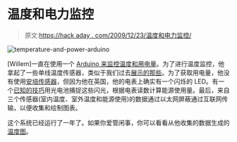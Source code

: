 # 温度和电力监控

> 原文:[https://hack aday . com/2009/12/23/温度和电力监控/](https://hackaday.com/2009/12/23/temperature-and-electricity-monitoring/)

![](../Images/1c115d3c862b76388edbd90434be8f57.png "temperature-and-power-arduino")

[Willem]一直在使用一个 [Arduino 来监控温度和用电量](http://www.secretbatcave.co.uk/electronics/arduino/arduino-house-monitor.html)。为了进行温度监控，他拿起了一些单线温度传感器，类似于我们过去[展示的那些](http://hackaday.com/2008/12/10/parts-1-wire-temperature-sensor-ds1822/)。为了获取用电量，他没有使用[安培传感器](http://hackaday.com/2009/12/21/c-clamp-current-monitoring/)，但因为他在英国，他的电表上确实有一个闪烁的 LED。有一个[已知的技巧](http://hackaday.com/2007/05/30/uk-power-meter-monitor/)用光电池捕捉这些闪光，根据电表读数计算能源使用量。最后，来自三个传感器(室内温度、室外温度和能源使用)的数据通过以太网屏蔽通过互联网传输，以便收集和绘制图表。

这个系统已经运行了一年了。如果你爱管闲事，你可以看看从他收集的数据生成的[温度图](http://www.secretbatcave.co.uk/electronics/arduino/tempYear.png)。